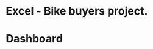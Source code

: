 # Excel - Bike buyers project.

<h1>Dashboard </h1>
<a <img src="https://raw.githubusercontent.com/AnthonyCazares/Proyecto-Excel-Bicicletas/main/images/4.jpg"  width="100" height="100"/> </a> 
